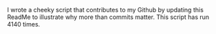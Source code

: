 I wrote a cheeky script that contributes to my Github by updating this ReadMe to illustrate why more than commits matter. This script has run 4140 times.